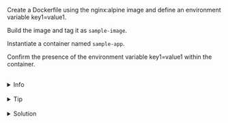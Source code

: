 
Create a Dockerfile using the nginx:alpine image and define an environment variable key1=value1.

Build the image and tag it as `sample-image`.

Instantiate a container named `sample-app`.

Confirm the presence of the environment variable key1=value1 within the container.


<br>
<details><summary>Info</summary>
<br>

```plain
Dockerfile: List of commands from which an Image can be build.

Image: Binary file which includes all data/requirements to be run as a Container.

Container: Running instance of an Image.

Use docker --help to see the list of commands.
```

</details>

<br>
<details><summary>Tip</summary>
<br>

```plain
Use ENV key word to define environment variables in Dockerfile.
Use -d (detached) flag when running the container.
```

</details>


<br>
<details><summary>Solution</summary>
<br>

<br>

Create `/root/Dockerfile`:

<br>

```plain
cat <<EOF >> /root/Dockerfile
FROM nginx:alpine
ENV key1=value1
EOF
```{{exec}}

<br>

Build the image:

<br>

```plain
docker build -t sample-image .
```{{exec}}

<br>

Run the container:

<br>

```plain
docker run -d --name sample-app sample-image
```{{exec}}

<br>

Display the container's environment variables:

<br>

```plain
docker exec sample-app env
```{{exec}}

</details>